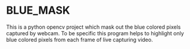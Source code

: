 # BLUE_MASK
This is a python opencv project which mask out the blue colored pixels captured by webcam.
To be specific this program helps to highlight only blue colored pixels from each frame of live capturing video.
